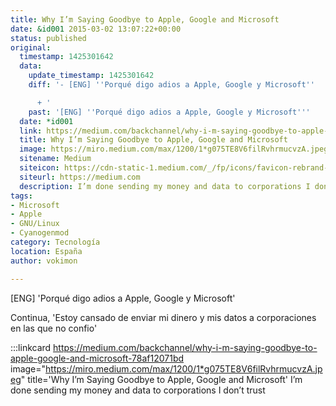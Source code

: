 ```yaml
---
title: Why I’m Saying Goodbye to Apple, Google and Microsoft
date: &id001 2015-03-02 13:07:22+00:00
status: published
original:
  timestamp: 1425301642
  data:
    update_timestamp: 1425301642
    diff: '- [ENG] ''Porqué digo adios a Apple, Google y Microsoft''

      + '
    past: '[ENG] ''Porqué digo adios a Apple, Google y Microsoft'''
  date: *id001
  link: https://medium.com/backchannel/why-i-m-saying-goodbye-to-apple-google-and-microsoft-78af12071bd
  title: Why I’m Saying Goodbye to Apple, Google and Microsoft
  image: https://miro.medium.com/max/1200/1*g075TE8V6filRvhrmucvzA.jpeg
  sitename: Medium
  siteicon: https://cdn-static-1.medium.com/_/fp/icons/favicon-rebrand-medium.3Y6xpZ-0FSdWDnPM3hSBIA.ico
  siteurl: https://medium.com
  description: I’m done sending my money and data to corporations I don’t trust
tags:
- Microsoft
- Apple
- GNU/Linux
- Cyanogenmod
category: Tecnología
location: España
author: vokimon

---
```

[ENG] 'Porqué digo adios a Apple, Google y Microsoft'

Continua, 'Estoy cansado de enviar mi dinero y mis datos a corporaciones en las que no confio'


:::linkcard https://medium.com/backchannel/why-i-m-saying-goodbye-to-apple-google-and-microsoft-78af12071bd image="https://miro.medium.com/max/1200/1*g075TE8V6filRvhrmucvzA.jpeg" title='Why I’m Saying Goodbye to Apple, Google and Microsoft'
    I’m done sending my money and data to corporations I don’t trust

